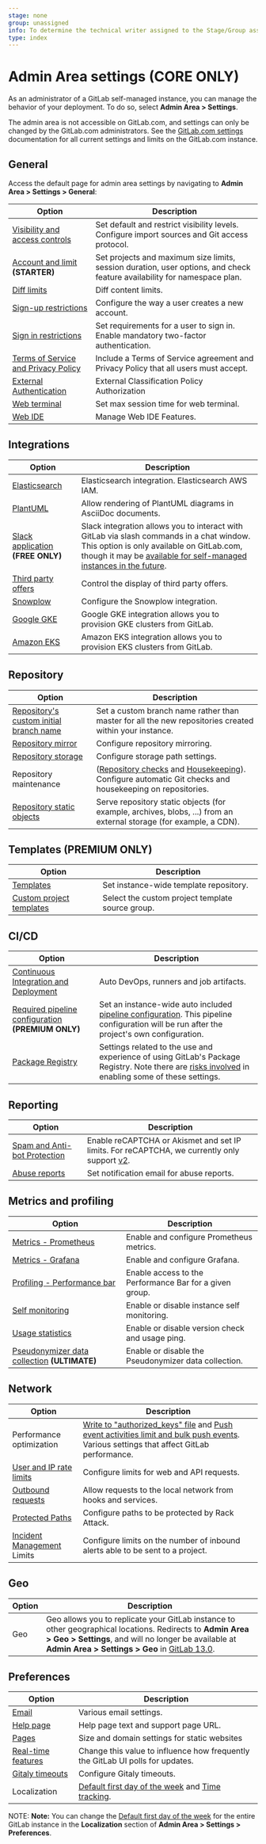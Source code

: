 ```yaml
---
stage: none
group: unassigned
info: To determine the technical writer assigned to the Stage/Group associated with this page, see https://about.gitlab.com/handbook/engineering/ux/technical-writing/#designated-technical-writers
type: index
---
```


# Admin Area settings **(CORE ONLY)**

As an administrator of a GitLab self-managed instance, you can manage the behavior of your deployment. To do so, select **Admin Area > Settings**.

The admin area is not accessible on GitLab.com, and settings can only be changed by the
GitLab.com administrators. See the [GitLab.com settings](../../gitlab_com/index.md)
documentation for all current settings and limits on the GitLab.com instance.

## General

Access the default page for admin area settings by navigating to **Admin Area > Settings > General**:

| Option | Description |
| ------ | ----------- |
| [Visibility and access controls](visibility_and_access_controls.md) | Set default and restrict visibility levels. Configure import sources and Git access protocol. |
| [Account and limit](account_and_limit_settings.md) **(STARTER)** | Set projects and maximum size limits, session duration, user options, and check feature availability for namespace plan. |
| [Diff limits](../diff_limits.md) | Diff content limits. |
| [Sign-up restrictions](sign_up_restrictions.md) | Configure the way a user creates a new account. |
| [Sign in restrictions](sign_in_restrictions.md) | Set requirements for a user to sign in. Enable mandatory two-factor authentication. |
| [Terms of Service and Privacy Policy](terms.md) | Include a Terms of Service agreement and Privacy Policy that all users must accept. |
| [External Authentication](external_authorization.md#configuration) | External Classification Policy Authorization |
| [Web terminal](../../../administration/integration/terminal.md#limiting-websocket-connection-time) | Set max session time for web terminal. |
| [Web IDE](../../project/web_ide/index.md#enabling-live-preview) | Manage Web IDE Features. |

## Integrations

| Option | Description |
| ------ | ----------- |
| [Elasticsearch](../../../integration/elasticsearch.md#enabling-advanced-search) | Elasticsearch integration. Elasticsearch AWS IAM. |
| [PlantUML](../../../administration/integration/plantuml.md#gitlab) | Allow rendering of PlantUML diagrams in AsciiDoc documents. |
| [Slack application](../../../user/project/integrations/gitlab_slack_application.md#configuration) **(FREE ONLY)** | Slack integration allows you to interact with GitLab via slash commands in a chat window. This option is only available on GitLab.com, though it may be [available for self-managed instances in the future](https://gitlab.com/gitlab-org/gitlab/-/issues/28164). |
| [Third party offers](third_party_offers.md) | Control the display of third party offers. |
| [Snowplow](../../../development/product_analytics/snowplow.md) | Configure the Snowplow integration. |
| [Google GKE](../../project/clusters/add_gke_clusters.md) | Google GKE integration allows you to provision GKE clusters from GitLab. |
| [Amazon EKS](../../project/clusters/add_eks_clusters.md) | Amazon EKS integration allows you to provision EKS clusters from GitLab. |

## Repository

| Option | Description |
| ------ | ----------- |
| [Repository's custom initial branch name](../../project/repository/branches/index.md#custom-initial-branch-name) | Set a custom branch name rather than master for all the new repositories created within your instance. |
| [Repository mirror](visibility_and_access_controls.md#allow-mirrors-to-be-set-up-for-projects) | Configure repository mirroring. |
| [Repository storage](../../../administration/repository_storage_types.md) | Configure storage path settings. |
| Repository maintenance | ([Repository checks](../../../administration/repository_checks.md) and [Housekeeping](../../../administration/housekeeping.md)). Configure automatic Git checks and housekeeping on repositories. |
| [Repository static objects](../../../administration/static_objects_external_storage.md) | Serve repository static objects (for example, archives, blobs, ...) from an external storage (for example, a CDN). |

## Templates **(PREMIUM ONLY)**

| Option | Description |
| ------ | ----------- |
| [Templates](instance_template_repository.md#configuration) | Set instance-wide template repository. |
| [Custom project templates](../custom_project_templates.md) | Select the custom project template source group. |

## CI/CD

| Option | Description |
| ------ | ----------- |
| [Continuous Integration and Deployment](continuous_integration.md) | Auto DevOps, runners and job artifacts. |
| [Required pipeline configuration](continuous_integration.md#required-pipeline-configuration) **(PREMIUM ONLY)** | Set an instance-wide auto included [pipeline configuration](../../../ci/yaml/README.md). This pipeline configuration will be run after the project's own configuration. |
| [Package Registry](continuous_integration.md#package-registry-configuration) | Settings related to the use and experience of using GitLab's Package Registry. Note there are [risks involved](../../packages/container_registry/index.md#use-with-external-container-registries) in enabling some of these settings. |

## Reporting

| Option | Description |
| ------ | ----------- |
| [Spam and Anti-bot Protection](../../../integration/recaptcha.md) | Enable reCAPTCHA or Akismet and set IP limits. For reCAPTCHA, we currently only support [v2](https://developers.google.com/recaptcha/docs/versions). |
| [Abuse reports](../abuse_reports.md) | Set notification email for abuse reports. |

## Metrics and profiling

| Option | Description |
| ------ | ----------- |
| [Metrics - Prometheus](../../../administration/monitoring/prometheus/gitlab_metrics.md) | Enable and configure Prometheus metrics. |
| [Metrics - Grafana](../../../administration/monitoring/performance/grafana_configuration.md#integration-with-gitlab-ui) | Enable and configure Grafana. |
| [Profiling - Performance bar](../../../administration/monitoring/performance/performance_bar.md#enable-the-performance-bar-via-the-admin-panel) | Enable access to the Performance Bar for a given group. |
| [Self monitoring](../../../administration/monitoring/gitlab_self_monitoring_project/index.md#creating-the-self-monitoring-project) | Enable or disable instance self monitoring. |
| [Usage statistics](usage_statistics.md) | Enable or disable version check and usage ping. |
| [Pseudonymizer data collection](../../../administration/pseudonymizer.md) **(ULTIMATE)** | Enable or disable the Pseudonymizer data collection. |

## Network

| Option | Description |
| ------ | ----------- |
| Performance optimization | [Write to "authorized_keys" file](../../../administration/operations/fast_ssh_key_lookup.md#setting-up-fast-lookup-via-gitlab-shell) and [Push event activities limit and bulk push events](push_event_activities_limit.md). Various settings that affect GitLab performance. |
| [User and IP rate limits](user_and_ip_rate_limits.md) | Configure limits for web and API requests. |
| [Outbound requests](../../../security/webhooks.md) | Allow requests to the local network from hooks and services. |
| [Protected Paths](protected_paths.md) | Configure paths to be protected by Rack Attack. |
| [Incident Management](../../../operations/incident_management/index.md) Limits | Configure limits on the number of inbound alerts able to be sent to a project. |

## Geo

| Option | Description |
| ------ | ----------- |
| Geo    | Geo allows you to replicate your GitLab instance to other geographical locations. Redirects to **Admin Area > Geo > Settings**, and will no longer be available at **Admin Area > Settings > Geo** in [GitLab 13.0](https://gitlab.com/gitlab-org/gitlab/-/issues/36896). |

## Preferences

| Option | Description |
| ------ | ----------- |
| [Email](email.md) | Various email settings. |
| [Help page](help_page.md) | Help page text and support page URL. |
| [Pages](../../../administration/pages/index.md#custom-domain-verification) | Size and domain settings for static websites |
| [Real-time features](../../../administration/polling.md) | Change this value to influence how frequently the GitLab UI polls for updates. |
| [Gitaly timeouts](gitaly_timeouts.md) | Configure Gitaly timeouts. |
| Localization | [Default first day of the week](../../profile/preferences.md) and [Time tracking](../../project/time_tracking.md#limit-displayed-units-to-hours). |

NOTE: **Note:**
You can change the [Default first day of the week](../../profile/preferences.md) for the entire GitLab instance
in the **Localization** section of **Admin Area > Settings > Preferences**.
